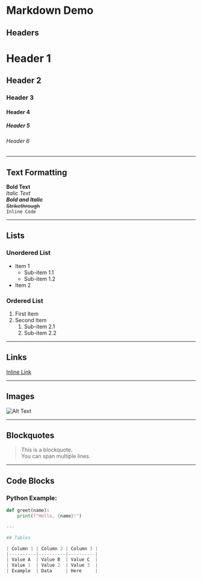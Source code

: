 # Markdown Demo

## Headers
# Header 1
## Header 2
### Header 3
#### Header 4
##### Header 5
###### Header 6

---

## Text Formatting
**Bold Text**  
*Italic Text*  
***Bold and Italic***  
~~Strikethrough~~  
`Inline Code`  

---

## Lists

### Unordered List
- Item 1
  - Sub-item 1.1
  - Sub-item 1.2
- Item 2

### Ordered List
1. First Item
2. Second Item
   1. Sub-item 2.1
   2. Sub-item 2.2

---

## Links
[Inline Link](https://www.example.com)

---

## Images
![Alt Text](https://via.placeholder.com/150)

---

## Blockquotes
> This is a blockquote.  
> You can span multiple lines.  

---

## Code Blocks
### Python Example:
```python
def greet(name):
    print(f"Hello, {name}!")

---

## Tables

| Column 1 | Column 2 | Column 3 |
|----------|----------|----------|
| Value A  | Value B  | Value C  |
| Value 1  | Value 2  | Value 3  |
| Example  | Data     | Here     |
